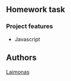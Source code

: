 ## Homework task

### Project features
- Javascript

## Authors
[Laimonas](https://github.com/LaimonasMas/)